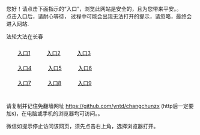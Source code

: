 您好！请点击下面指示的“入口”，浏览此网站是安全的，且为您带来平安。。 <br/>
点击入口后，请耐心等待， 过程中可能会出现无法打开的提示，请忽略，最终会进入网站. </br>

法轮大法在长春<br/>
<div style="padding:10px"><a style="margin:20px" target="_blank" href="https://d339pgb7klrlaf.cloudfront.net/2Qpsp?qcdmfzg" id="ccLink1" rel="nofollow">入口1</a> <a target="_blank" style="margin:20px" href="https://d3lzcdxteocpno.cloudfront.net/2Qpsp?vjufy" id="ccLink2" rel="nofollow">入口2</a> <a style="margin:20px" target="_blank" href="https://d1tlxka68o8nwh.cloudfront.net/2Qpsp?zhnuzhow" id="ccLink3" rel="nofollow">入口3</a></div>

<div style="padding:10px" ><a style="margin:20px" target="_blank" href="https://d339pgb7klrlaf.cloudfront.net/2Qpsp?qcdmfzg" id="ccLink4" rel="nofollow">入口4</a> <a style="margin:20px" href="https://d3lzcdxteocpno.cloudfront.net/2Qpsp?vjufy" target="_blank" id="ccLink5" rel="nofollow">入口5</a> <a style="margin:20px" href="https://d1tlxka68o8nwh.cloudfront.net/2Qpsp?zhnuzhow" target="_blank" id="ccLink6" rel="nofollow">入口6</a></div>

<div style="padding:10px"><a style="margin:20px" target="_blank" href="https://d339pgb7klrlaf.cloudfront.net/2Qpsp?qcdmfzg" id="ccLink7" rel="nofollow">入口7</a> <a style="margin:20px" href="https://d3lzcdxteocpno.cloudfront.net/2Qpsp?vjufy" target="_blank" id="ccLink8" rel="nofollow">入口8</a> <a style="margin:20px" target="_blank" href="https://d1tlxka68o8nwh.cloudfront.net/2Qpsp?zhnuzhow" id="ccLink9" rel="nofollow">入口9</a></div>

<br/>



请复制并记住免翻墙网址 https://github.com/yntd/changchunzx (http后一定要加s)，在电脑或手机的浏览器均可访问。。<br/>

微信如提示停止访问该网页，须先点击右上角，选择浏览器打开。
